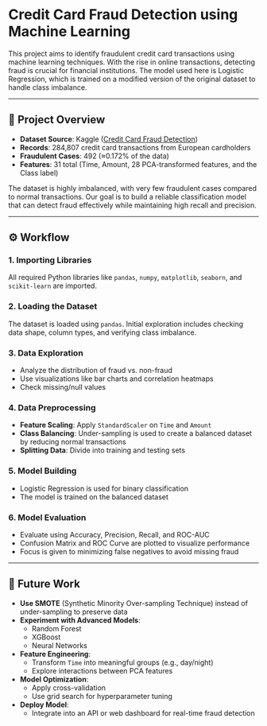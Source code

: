 # Credit Card Fraud Detection using Machine Learning

This project aims to identify fraudulent credit card transactions using machine learning techniques. With the rise in online transactions, detecting fraud is crucial for financial institutions. The model used here is Logistic Regression, which is trained on a modified version of the original dataset to handle class imbalance.

---

## 📌 Project Overview

- **Dataset Source**: Kaggle ([Credit Card Fraud Detection](https://www.kaggle.com/datasets/mlg-ulb/creditcardfraud))
- **Records**: 284,807 credit card transactions from European cardholders
- **Fraudulent Cases**: 492 (≈0.172% of the data)
- **Features**: 31 total (Time, Amount, 28 PCA-transformed features, and the Class label)

The dataset is highly imbalanced, with very few fraudulent cases compared to normal transactions. Our goal is to build a reliable classification model that can detect fraud effectively while maintaining high recall and precision.

---

## ⚙️ Workflow

### 1. Importing Libraries
All required Python libraries like `pandas`, `numpy`, `matplotlib`, `seaborn`, and `scikit-learn` are imported.

### 2. Loading the Dataset
The dataset is loaded using `pandas`. Initial exploration includes checking data shape, column types, and verifying class imbalance.

### 3. Data Exploration
- Analyze the distribution of fraud vs. non-fraud
- Use visualizations like bar charts and correlation heatmaps
- Check missing/null values

### 4. Data Preprocessing
- **Feature Scaling**: Apply `StandardScaler` on `Time` and `Amount`
- **Class Balancing**: Under-sampling is used to create a balanced dataset by reducing normal transactions
- **Splitting Data**: Divide into training and testing sets

### 5. Model Building
- Logistic Regression is used for binary classification
- The model is trained on the balanced dataset

### 6. Model Evaluation
- Evaluate using Accuracy, Precision, Recall, and ROC-AUC
- Confusion Matrix and ROC Curve are plotted to visualize performance
- Focus is given to minimizing false negatives to avoid missing fraud

---

## 🚀 Future Work

- **Use SMOTE** (Synthetic Minority Over-sampling Technique) instead of under-sampling to preserve data
- **Experiment with Advanced Models**:
  - Random Forest
  - XGBoost
  - Neural Networks
- **Feature Engineering**:
  - Transform `Time` into meaningful groups (e.g., day/night)
  - Explore interactions between PCA features
- **Model Optimization**:
  - Apply cross-validation
  - Use grid search for hyperparameter tuning
- **Deploy Model**:
  - Integrate into an API or web dashboard for real-time fraud detection
